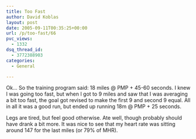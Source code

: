 ```yaml
---
title: Too Fast
author: David Koblas
layout: post
date: 2005-09-11T00:35:25+00:00
url: /p/too-fast/66
pvc_views:
  - 1332
dsq_thread_id:
  - 3772388903
categories:
  - General

---
```

Ok&#8230; So the training program said: 18 miles @ PMP + 45-60 seconds. I knew I was going too fast, but when I got to 9 miles and saw that I was averaging a bit too fast, the goal got revised to make the first 9 and second 9 equal. All in all it was a good run, but ended up running 18m @ PMP + 25 seconds.

Legs are tired, but feel good otherwise. Ate well, though probably should have drank a bit more. It was nice to see that my heart rate was sitting around 147 for the last miles (or 79% of MHR).
